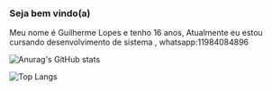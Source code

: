 ###  Seja bem vindo(a)
Meu nome é Guilherme Lopes e tenho 16 anos,
Atualmente eu estou cursando desenvolvimento de sistema ,
whatsapp:11984084896

![Anurag's GitHub stats](https://github-readme-stats.vercel.app/api?username=anuraghazra&show_icons=true&theme=transparent  '&locale=pt-br') 

![Top Langs](https://github-readme-stats.vercel.app/api/top-langs/?username=guilopes46)



<!--
**guilopes46/guilopes46** is a ✨ _special_ ✨ repository because its `README.md` (this file) appears on your GitHub profile.

Here are some ideas to get you started  

- 🔭 I’m currently working on ...
- 🌱 I’m currently learning ...
- 👯 I’m looking to collaborate on ...
- 🤔 I’m looking for help with ...
- 💬 Ask me about ...
- 📫 How to reach me: ...
- 😄 Pronouns: ...
- ⚡ Fun fact: ...
-->
